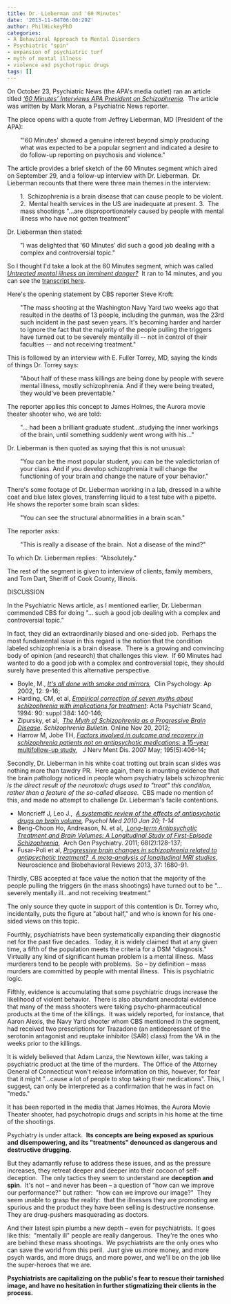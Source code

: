 ```yaml
---
title: Dr. Lieberman and '60 Minutes'
date: '2013-11-04T06:00:29Z'
author: PhilHickeyPhD
categories:
- A Behavioral Approach to Mental Disorders
- Psychiatric "spin"
- expansion of psychiatric turf
- myth of mental illness
- violence and psychotropic drugs
tags: []
---
```


On October 23, Psychiatric News (the APA's media outlet) ran an article titled <i><a href="http://psychnews.psychiatryonline.org/newsarticle.aspx?articleid=1762017">‘60 Minutes’ Interviews APA President on Schizophrenia</a>.  </i>The article was written by Mark Moran, a Psychiatric News reporter.

The piece opens with a quote from Jeffrey Lieberman, MD (President of the APA):
<p style="padding-left: 30px;">"'60 Minutes' showed a genuine interest beyond simply producing what was expected to be a popular segment and indicated a desire to do follow-up reporting on psychosis and violence."</p>
The article provides a brief sketch of the 60 Minutes segment which aired on September 29, and a follow-up interview with Dr. Lieberman.  Dr. Lieberman recounts that there were three main themes in the interview:
<p style="padding-left: 30px;">1.  Schizophrenia is a brain disease that can cause people to be violent.
2.  Mental health services in the US are inadequate at present.
3.  The mass shootings "…are disproportionately caused by people with mental illness who have not gotten treatment"</p>
Dr. Lieberman then stated:
<p style="padding-left: 30px;">"I was delighted that ‘60 Minutes’ did such a good job dealing with a complex and controversial topic."</p>
So I thought I'd take a look at the 60 Minutes segment, which was called <a href="http://www.cbsnews.com/video/watch/?id=50156091n"><i>Untreated mental illness an imminent danger?</i></a>  It ran to 14 minutes, and you can see the <a href="http://www.cbsnews.com/8301-18560_162-57605146/mental-illness-%20main-factor-in-mass-shootings/">transcript here</a>.

Here's the opening statement by CBS reporter Steve Kroft:
<p style="padding-left: 30px;">"The mass shooting at the Washington Navy Yard two weeks ago that resulted in the deaths of 13 people, including the gunman, was the 23rd such incident in the past seven years. It's becoming harder and harder to ignore the fact that the majority of the people pulling the triggers have turned out to be severely mentally ill -- not in control of their faculties -- and not receiving treatment."</p>
This is followed by an interview with E. Fuller Torrey, MD, saying the kinds of things Dr. Torrey says:
<p style="padding-left: 30px;">"About half of these mass killings are being done by people with severe mental illness, mostly schizophrenia. And if they were being treated, they would've been preventable."</p>
The reporter applies this concept to James Holmes, the Aurora movie theater shooter who, we are told:
<p style="padding-left: 30px;">"… had been a brilliant graduate student…studying the inner workings of the brain, until something suddenly went wrong with his…"</p>
Dr. Lieberman is then quoted as saying that this is not unusual:
<p style="padding-left: 30px;">"You can be the most popular student, you can be the valedictorian of your class. And if you develop schizophrenia it will change the functioning of your brain and change the nature of your behavior."</p>
There's some footage of Dr. Lieberman working in a lab, dressed in a white coat and blue latex gloves, transferring liquid to a test tube with a pipette.  He shows the reporter some brain scan slides:
<p style="padding-left: 30px;">"You can see the structural abnormalities in a brain scan."</p>
The reporter asks:
<p style="padding-left: 30px;">"This is really a disease of the brain.  Not a disease of the mind?"</p>
To which Dr. Lieberman replies:  "Absolutely."

The rest of the segment is given to interview of clients, family members, and Tom Dart, Sheriff of Cook County, Illinois.

DISCUSSION

In the Psychiatric News article, as I mentioned earlier, Dr. Lieberman commended CBS for doing "… such a good job dealing with a complex and controversial topic."

In fact, they did an extraordinarily biased and one-sided job.  Perhaps the most fundamental issue in this regard is the notion that the condition labeled schizophrenia is a brain disease.  There is a growing and convincing body of opinion (and research) that challenges this view.  If 60 Minutes had wanted to do a good job with a complex and controversial topic, they should surely have presented this alternative perspective.
<ul>
	<li>Boyle, M., <i><a href="http://www.critpsynet.freeuk.com/Boyle.htm">It's all done with smoke and mirrors</a>,</i>  Clin Psychology: Ap 2002, 12: 9-16;</li>
	<li>Harding, CM, et al, <a href="http://psychrights.org/research/digest/Chronicity/myths.pdf"><i>Empirical correction of seven myths about schizophrenia with implications for treatment</i></a>: Acta Psychiatr Scand, 1994: 90: suppl 384: 140-146;</li>
	<li>Zipursky, et al,  <a href="http://schizophreniabulletin.oxfordjournals.org/content/early/2012/11/20/schbul.sbs135.long"><i>The Myth of Schizophrenia as a Progressive Brain Disease</i></a>. <em>Schizophrenia Bulletin</em>. Online Nov 20, 2012;</li>
	<li>Harrow M, Jobe TH, <a href="http://psychrights.org/research/digest/nlps/OutcomeFactors.pdf"><i>Factors involved in outcome and recovery in schizophrenia patients not on antipsychotic medications</i>: a 15-year multifollow-up study</a>,   J Nerv Ment Dis. 2007 May; 195(5):406-14;</li>
</ul>
Secondly, Dr. Lieberman in his white coat trotting out brain scan slides was nothing more than tawdry PR.  Here again, there is mounting evidence that the brain pathology noticed in people whom psychiatry labels schizophrenic <i>is the direct result of the neurotoxic drugs used to "treat" this condition, rather than a feature of the so-called disease.  </i>CBS made no mention of this, and made no attempt to challenge Dr. Lieberman's facile contentions.
<ul>
	<li>Moncrieff J, Leo J.,  <i><a href="http://www.ncbi.nlm.nih.gov/pubmed/20085668">A systematic review of the effects of antipsychotic drugs on brain volume</a>, Psychol Med 2010 Jan 20; 1-14</i></li>
	<li>Beng-Choon Ho, Andreason, N. et al, <a href="http://archpsyc.jamanetwork.com/article.aspx?articleid=211084"> <i>Long-term Antipsychotic Treatment and Brain Volumes: A Longitudinal Study of First-Episode Schizophrenia</i></a>,  Arch Gen Psychiatry. 2011; 68(2):128-137;</li>
	<li>Fusar-Poli et al, <a href="http://www.sciencedirect.com/science/article/pii/S0149763413001486"><i>Progressive brain changes in schizophrenia related to antipsychotic treatment?  A meta-analysis of longitudinal MRI studies</i></a>, Neuroscience and Biobehavioral Reviews 2013, 37: 1680-91.</li>
</ul>
Thirdly, CBS accepted at face value the notion that the majority of the people pulling the triggers (in the mass shootings) have turned out to be "…severely mentally ill…and not receiving treatment."

The only source they quote in support of this contention is Dr. Torrey who, incidentally, puts the figure at "about half," and who is known for his one-sided views on this topic.

Fourthly, psychiatrists have been systematically expanding their diagnostic net for the past five decades.  Today, it is widely claimed that at any given time, a fifth of the population meets the criteria for a DSM "diagnosis."  Virtually any kind of significant human problem is a mental illness.  Mass murderers tend to be people with problems.  So – by definition – mass murders are committed by people with mental illness.  This is psychiatric logic.

Fifthly, evidence is accumulating that some psychiatric drugs increase the likelihood of violent behavior.  There is also abundant anecdotal evidence that many of the mass shooters were taking psycho-pharmaceutical products at the time of the killings.  It was widely reported, for instance, that Aaron Alexis, the Navy Yard shooter whom CBS mentioned in the segment, had received two prescriptions for Trazadone (an antidepressant of the serotonin antagonist and reuptake inhibitor (SARI) class) from the VA in the weeks prior to the killings.

It is widely believed that Adam Lanza, the Newtown killer, was taking a psychiatric product at the time of the murders.  The Office of the Attorney General of Connecticut won't release information on this, however, for fear that it might "…cause a lot of people to stop taking their medications". This, I suggest, can only be interpreted as a confirmation that he was in fact on "meds."

It has been reported in the media that James Holmes, the Aurora Movie Theater shooter, had psychotropic drugs and scripts in his home at the time of the shootings.

Psychiatry is under attack.  <strong>Its concepts are being exposed as spurious and disempowering, and its "treatments" denounced as dangerous and destructive drugging.</strong>

But they adamantly refuse to address these issues, and as the pressure increases, they retreat deeper and deeper into their cocoon of self-deception.  The only tactics they seem to understand are <strong>deception and spin</strong>.  It's not – and never has been – a question of "how can we improve our performance?" but rather:  "how can we improve our image?"  They seem unable to grasp the reality:  that the illnesses they are promoting are spurious and the product they have been selling is destructive nonsense. They are drug-pushers masquerading as doctors.

And their latest spin plumbs a new depth – even for psychiatrists.  It goes like this:  "mentally ill" people are really dangerous.  They're the ones who are behind these mass shootings.  We psychiatrists are the only ones who can save the world from this peril.  Just give us more money, and more psych wards, and more drugs, and more power, and we'll be on the job like the super-heroes that we are.

<strong>Psychiatrists are capitalizing on the public's fear to rescue their tarnished image, and have no hesitation in further stigmatizing their clients in the process.</strong>

&nbsp;